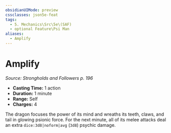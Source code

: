 ```yaml
---
obsidianUIMode: preview
cssclasses: json5e-feat
tags:
  - 5. Mechanics\Src\5e\(SAF)
  - optional Feature\Psi Man
aliases:
  - Amplify
---
```

# Amplify
*Source: Strongholds and Followers p. 196*  

- **Casting Time:** 1 action  
- **Duration:** 1 minute  
- **Range:** Self  
- **Charges:** 4  

The dragon focuses the power of its mind and wreaths its teeth, claws, and tail in glowing psionic force. For the next minute, all of its melee attacks deal an extra `dice:3d8|noform|avg` (`3d8`) psychic damage.
